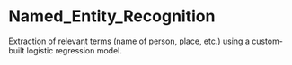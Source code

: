 # Named_Entity_Recognition
Extraction of relevant terms (name of person, place, etc.) using a custom-built logistic regression model.
